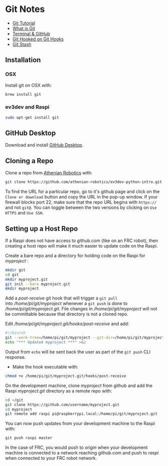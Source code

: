 # Git Notes

* [Git Tutorial](https://try.github.io/levels/1/challenges/1)
* [What is Git](https://codeburst.io/so-wtf-is-git-fa7daa0e0271)
* [Terminal & GitHub](https://medium.com/career-change-coder/command-line-terminal-github-lets-make-it-really-simple-b47280341354)
* [Git Hooked on Git Hooks](https://dev.to/rpalo/git-hooked-on-git-hooks)
* [Git Stash](https://medium.freecodecamp.org/useful-tricks-you-might-not-know-about-git-stash-e8a9490f0a1a)

## Installation

### OSX 

Install git on OSX with:
```bash
brew install git
```

### ev3dev and Raspi
````bash
sudo apt-get install git
````

## GitHub Desktop

Download and install [GitHub Desktop](https://desktop.github.com).

## Cloning a Repo

Clone a repo from [Athenian Robotics](https://github.com/athenian-robotics) with:
```bash
git clone https://github.com/athenian-robotics/ev3dev-python-intro.git
```

To find the URL for a particular repo, go to it's github page and 
click on the `Clone or download` button and copy the URL in the pop-up
window. If your firewall blocks port 22, make sure that the repo URL begins 
with `https://` and not `git@`. 
You can toggle between the two versions by clicking on `Use HTTPS` and `Use SSH`.

## Setting up a Host Repo

If a Raspi does not have access to github.com (like on an FRC robot), then 
creating a host repo will make it much easier to update code on the Raspi.

Create a bare repo and a directory for holding code on the Raspi for *myproject* :
```bash
mkdir git
cd git
mkdir myproject.git
git init --bare myproject.git
mkdir myproject
```

Add a *post-receive* git hook that will trigger a `git pull`   
into */home/pi/git/myproject* whenever a `git push` is done to */home/pi/git/myproject.git*. 
File changes in */home/pi/git/myproject* will not be committable because that directory is
not a cloned repo.

Edit */home/pi/git/myproject.git/hooks/post-receive* and add:
```bash
#!/bin/sh
git --work-tree=/home/pi/git/myproject --git-dir=/home/pi/git/myproject.git checkout -f
echo "*** Updated myproject ***" >&2
```

Output from `echo` will be sent back the user as part of the `git push` CLI response.

* Make the hook executable with:
```bash
chmod +x /home/pi/git/myproject.git/hooks/post-receive
```

On the development machine, clone *myproject* from github and add the Raspi *myproject.git* 
directory as a remote repo with:
```bash
cd ~/git
git clone https://github.com/username/myproject.git
cd myproject
git remote add raspi pi@raspberrypi.local:/home/pi/git/myproject.git
```

You can now push updates from your development machine to the Raspi with:
```bash
git push raspi master
```

In the case of FRC, you would push to *origin* when your development machine is 
connected to a network reaching github.com
and push to *raspi* when connected to your FRC robot network. 


